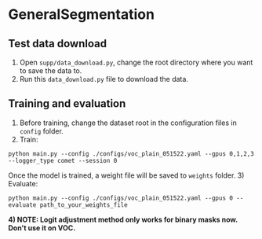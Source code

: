 # GeneralSegmentation

## Test data download
1) Open `supp/data_download.py`, change the root directory where you want to save the data to.
2) Run this `data_download.py` file to download the data. 

## Training and evaluation
1) Before training, change the dataset root in the configuration files in `config` folder.
2) Train: 
```
python main.py --config ./configs/voc_plain_051522.yaml --gpus 0,1,2,3 --logger_type comet --session 0 
```
Once the model is trained, a weight file will be saved to `weights` folder.
3) Evaluate:
```
python main.py --config ./configs/voc_plain_051522.yaml --gpus 0 --evaluate path_to_your_weights_file
```
**4) NOTE: Logit adjustment method only works for binary masks now. Don't use it on VOC.**
